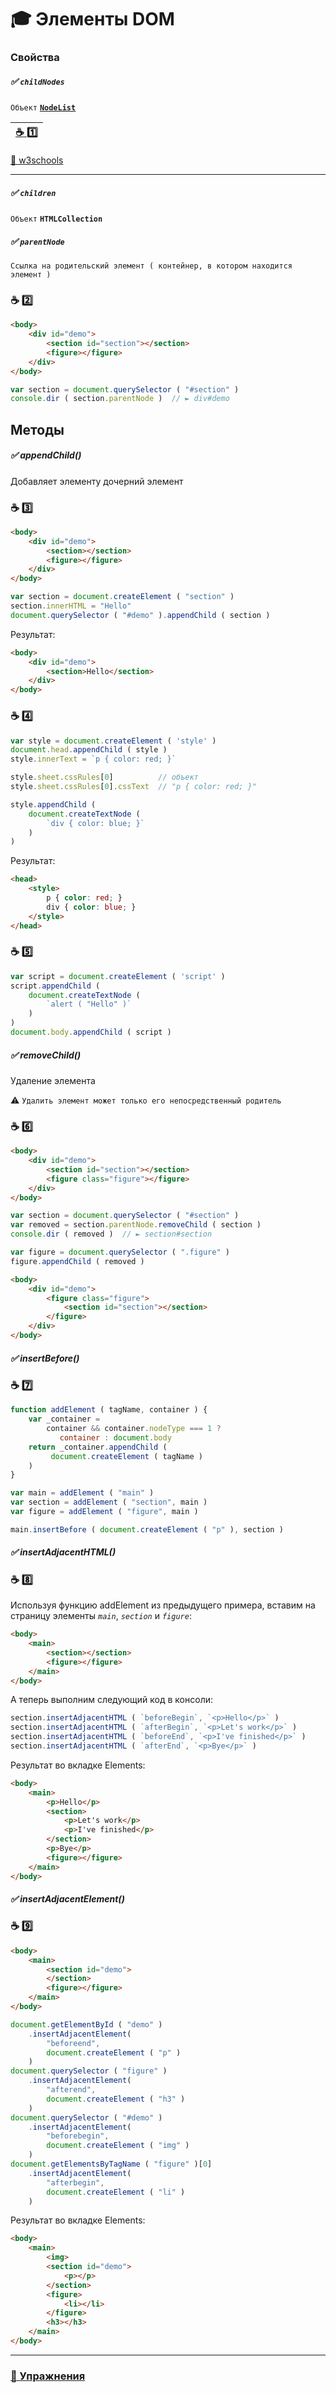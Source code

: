 # :mortar_board: Элементы DOM 

### Свойства 

##### ✅ **`childNodes`**

`Объект` [**`NodeList`**](nodeTypes "Типы узлов дерева DOM")

| [:coffee: :one:](childNodes-sample-1) |
|-|

[🔗 w3schools](https://www.w3schools.com/jsref/prop_node_childnodes.asp)
***
##### ✅ **`children`**

`Объект` **`HTMLCollection`**

##### ✅ **`parentNode`**

`Ссылка на родительский элемент ( контейнер, в котором находится элемент )`

### :coffee: :two:
```html
<body>
    <div id="demo">
        <section id="section"></section>
        <figure></figure>
    </div>
</body>
```
```javascript
var section = document.querySelector ( "#section" )
console.dir ( section.parentNode )  // ► div#demo
```

## Методы

##### ✅ appendChild()

Добавляет элементу дочерний элемент

### :coffee: :three:
```html
<body>
    <div id="demo">
        <section></section>
        <figure></figure>
    </div>
</body>
```
```javascript
var section = document.createElement ( "section" )
section.innerHTML = "Hello"
document.querySelector ( "#demo" ).appendChild ( section )
```
Результат:
```html
<body>
    <div id="demo">
        <section>Hello</section>
    </div>
</body>
```

### :coffee: :four:

```javascript
var style = document.createElement ( 'style' )
document.head.appendChild ( style )
style.innerText = `p { color: red; }`

style.sheet.cssRules[0]          // объект
style.sheet.cssRules[0].cssText  // "p { color: red; }"

style.appendChild (
    document.createTextNode (
        `div { color: blue; }`
    ) 
)
```
Результат:
```html
<head>
    <style>
        p { color: red; }
        div { color: blue; }
    </style>
</head>
```

### :coffee: :five:

```javascript
var script = document.createElement ( 'script' )
script.appendChild (
    document.createTextNode (
        `alert ( "Hello" )`
    )
)
document.body.appendChild ( script )
```

##### ✅ removeChild()

Удаление элемента

:warning: `Удалить элемент может только его непосредственный родитель`

### :coffee: :six:
```html
<body>
    <div id="demo">
        <section id="section"></section>
        <figure class="figure"></figure>
    </div>
</body>
```
```javascript
var section = document.querySelector ( "#section" )
var removed = section.parentNode.removeChild ( section )
console.dir ( removed )  // ► section#section

var figure = document.querySelector ( ".figure" )
figure.appendChild ( removed )
```
```html
<body>
    <div id="demo">
        <figure class="figure">
            <section id="section"></section>
        </figure>
    </div>
</body>
```

##### ✅ insertBefore()

### :coffee: :seven:
```javascript
function addElement ( tagName, container ) {
    var _container = 
        container && container.nodeType === 1 ? 
           container : document.body
    return _container.appendChild (
         document.createElement ( tagName )
    )
}

var main = addElement ( "main" )
var section = addElement ( "section", main )
var figure = addElement ( "figure", main )

main.insertBefore ( document.createElement ( "p" ), section )
```
##### ✅ insertAdjacentHTML()

### :coffee: :eight:

Используя функцию addElement из предыдущего примера, вставим на страницу элементы _`main`_, _`section`_ и _`figure`_:

```html
<body>
    <main>
        <section></section>
        <figure></figure>
    </main>
</body>
```
А теперь выполним следующий код в консоли:
```javascript
section.insertAdjacentHTML ( `beforeBegin`, `<p>Hello</p>` )
section.insertAdjacentHTML ( `afterBegin`, `<p>Let's work</p>` )
section.insertAdjacentHTML ( `beforeEnd`, `<p>I've finished</p>` )
section.insertAdjacentHTML ( `afterEnd`, `<p>Bye</p>` )
```
Результат во вкладке Elements:
```html
<body>
    <main>
        <p>Hello</p>
        <section>
            <p>Let's work</p>
            <p>I've finished</p>
        </section>
        <p>Bye</p>
        <figure></figure>
    </main>
</body>
```

##### ✅ insertAdjacentElement()

### :coffee: :nine:

```html
<body>
    <main>
        <section id="demo">
        </section>
        <figure></figure>
    </main>
</body>
```
```javascript
document.getElementById ( "demo" )
    .insertAdjacentElement( 
        "beforeend",
        document.createElement ( "p" )
    )
document.querySelector ( "figure" )
    .insertAdjacentElement( 
        "afterend",
        document.createElement ( "h3" )
    )
document.querySelector ( "#demo" )
    .insertAdjacentElement( 
        "beforebegin",
        document.createElement ( "img" )
    )
document.getElementsByTagName ( "figure" )[0]
    .insertAdjacentElement( 
        "afterbegin",
        document.createElement ( "li" )
    )
```
Результат во вкладке Elements:
```html
<body>
    <main>
        <img>
        <section id="demo">
            <p></p>
        </section>
        <figure>
            <li></li>
        </figure>
        <h3></h3>
    </main>
</body>
```
***
### [:briefcase: Упражнения](https://docs.google.com/forms/d/e/1FAIpQLSfOAAnZrszP3EiO3zgYzfkqBpH68ggE9mFzsDyK40_WUjB89A/viewform)